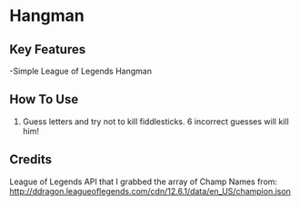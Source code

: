 # Hangman

## Key Features

-Simple League of Legends Hangman

## How To Use

1. Guess letters and try not to kill fiddlesticks. 6 incorrect guesses will kill him!

## Credits

League of Legends API that I grabbed the array of Champ Names from: http://ddragon.leagueoflegends.com/cdn/12.6.1/data/en_US/champion.json

